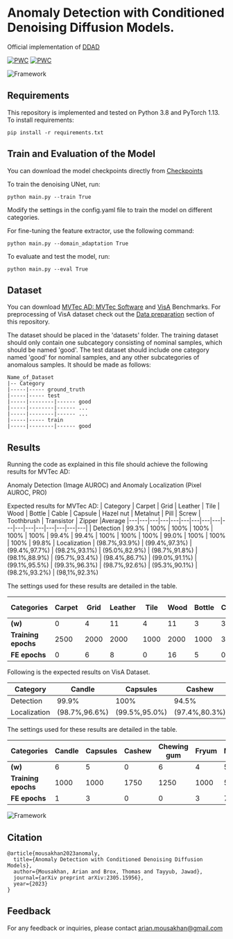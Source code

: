 # Anomaly Detection with Conditioned Denoising Diffusion Models.

Official implementation of [DDAD](https://arxiv.org/abs/2305.15956) 


[![PWC](https://img.shields.io/endpoint.svg?url=https://paperswithcode.com/badge/anomaly-detection-with-conditioned-denoising/anomaly-detection-on-mvtec-ad)](https://paperswithcode.com/sota/anomaly-detection-on-mvtec-ad?p=anomaly-detection-with-conditioned-denoising)  [![PWC](https://img.shields.io/endpoint.svg?url=https://paperswithcode.com/badge/anomaly-detection-with-conditioned-denoising/anomaly-detection-on-visa)](https://paperswithcode.com/sota/anomaly-detection-on-visa?p=anomaly-detection-with-conditioned-denoising)


![Framework](images/DDAD_Framework.png)



## Requirements
This repository is implemented and tested on Python 3.8 and PyTorch 1.13.
To install requirements:

```setup
pip install -r requirements.txt
```

## Train and Evaluation of the Model
You can download the model checkpoints directly from [Checkpoints](https://drive.google.com/drive/u/0/folders/1FF83llo3a-mN5pJN8-_mw0hL5eZqe9fC) 

To train the denoising UNet, run:

```train
python main.py --train True
```

Modify the settings in the config.yaml file to train the model on different categories.


For fine-tuning the feature extractor, use the following command:

```domain_adaptation
python main.py --domain_adaptation True
```

To evaluate and test the model, run:

```eval
python main.py --eval True
```


## Dataset
You can download  [MVTec AD: MVTec Software](https://www.mvtec.com/company/research/datasets/mvtec-ad/) and [VisA](https://amazon-visual-anomaly.s3.us-west-2.amazonaws.com/VisA_20220922.tar) Benchmarks.
For preprocessing of VisA dataset check out the [Data preparation](https://github.com/amazon-science/spot-diff/tree/main) section of this repository.

The dataset should be placed in the 'datasets' folder. The training dataset should only contain one subcategory consisting of nominal samples, which should be named 'good'. The test dataset should include one category named 'good' for nominal samples, and any other subcategories of anomalous samples. It should be made as follows:

```shell
Name_of_Dataset
|-- Category
|-----|----- ground_truth
|-----|----- test
|-----|--------|------ good
|-----|--------|------ ...
|-----|--------|------ ...
|-----|----- train
|-----|--------|------ good
```




## Results
Running the code as explained in this file should achieve the following results for MVTec AD:

Anomaly Detection (Image AUROC) and Anomaly Localization (Pixel AUROC, PRO)

Expected results for MVTec AD:
| Category | Carpet | Grid |  Leather | Tile | Wood | Bottle |  Cable | Capsule | Hazel nut | Metalnut | Pill | Screw | Toothbrush | Transistor | Zipper |Average
|---|---|---|---|---|---|---|---|---|---|---|---|---|---|---|---|---|
| Detection | 99.3% | 100% | 100% | 100% | 100% | 100% | 99.4% | 99.4% | 100% | 100% | 100% | 99.0% | 100% | 100% | 100% | 99.8% 
| Localization | (98.7%,93.9%) |  (99.4%,97.3%) | (99.4%,97.7%) | (98.2%,93.1%) | (95.0%,82.9%) | (98.7%,91.8%) | (98.1%,88.9%) | (95.7%,93.4%) | (98.4%,86.7%) | (99.0%,91.1%) | (99.1%,95.5%) | (99.3%,96.3%) | (98.7%,92.6%) | (95.3%,90.1%) | (98.2%,93.2%) | (98,1%,92.3%)

The settings used for these results are detailed in the table.

| **Categories** | Carpet | Grid | Leather | Tile | Wood | Bottle | Cable | Capsule | Hazelnut | Metal nut | Pill | Screw | Toothbrush | Transistor | Zipper |
| -------------- | ------ | ---- | ------- | ---- | ---- | ------ | ----- | ------- | -------- | --------- | ---- | ----- | ----------- | ---------- | ------ |
| **\(w\)**       | 0      | 4    | 11      | 4    | 11   | 3      | 3     | 8       | 5        | 7         | 9    | 2     | 0           | 0          | 10     |
| **Training epochs** | 2500 | 2000 | 2000 | 1000 | 2000 | 1000 | 3000 | 1500 | 2000 | 3000 | 1000 | 2000 | 2000 | 2000 | 1000 |
| **FE epochs**   | 0      | 6    | 8       | 0    | 16   | 5      | 0     | 8       | 3        | 1         | 4    | 4     | 2           | 0          | 6      |


Following is the expected results on VisA Dataset. 

| Category | Candle | Capsules |  Cashew | Chewing gum | Fryum | Macaroni1 |  Macaroni2 | PCB1 | PCB2 | PCB3 | PCB4 | Pipe fryum | Average
|---|---|---|---|---|---|---|---|---|---|---|---|---|---|
| Detection | 99.9% | 100% | 94.5% | 98.1% | 99.0% | 99.2% | 99.2% | 100% |  99.7% | 97.2% | 100% | 100% | 98.9%
| Localization | (98.7%,96.6%) |  (99.5%,95.0%) | (97.4%,80.3%) | (96.5%,85.2%) | (96.9%,94.2%) | (98.7%,98.5%) | (98.2%,99.3%) | (93.4%,93.3%) | (97.4%,93.3%) | (96.3%,86.6%) | (98.5%,95.5%) | (99.5%,94.7%) |(97.6%,92.7%)

The settings used for these results are detailed in the table.

| **Categories**   | Candle | Capsules | Cashew | Chewing gum | Fryum | Macaroni1 | Macaroni2 | PCB1 | PCB2 | PCB3 | PCB4 | Pipe fryum |
| ---------------- | ------ | -------- | ------ | ------------ | ----- | --------- | --------- | ---- | ---- | ---- | ---- | ---------- |
| **\(w\)**         | 6      | 5        | 0      | 6            | 4     | 5         | 2         | 9    | 5    | 6    | 6    | 8          |
| **Training epochs** | 1000   | 1000     | 1750   | 1250         | 1000  | 500       | 500       | 500  | 500  | 500  | 500  | 500        |
| **FE epochs**     | 1      | 3        | 0      | 0            | 3     | 7         | 11        | 8    | 5    | 1    | 1    | 6          |


![Framework](images/Qualitative.png)

## Citation

```
@article{mousakhan2023anomaly,
  title={Anomaly Detection with Conditioned Denoising Diffusion Models},
  author={Mousakhan, Arian and Brox, Thomas and Tayyub, Jawad},
  journal={arXiv preprint arXiv:2305.15956},
  year={2023}
}
```

## Feedback

For any feedback or inquiries, please contact arian.mousakhan@gmail.com